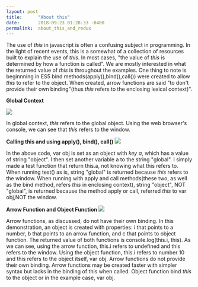 ```yaml
---
layout: post
title:      "About this"
date:       2018-09-23 01:28:33 -0400
permalink:  about_this_and_redux
---
```


The use of *this* in javascript is often a confusing subject in programming. In the light of recent events, this is a somewhat of a collection of resources built to explain the use of *this*. In most cases, "the value of *this* is determined by how a function is called". We are mostly interested in what the returned value of *this* is throughout the examples. One thing to note is beginnning in ES5 bind methods(apply(),bind(),call()) were created to allow *this* to refer to the object. When created, arrow functions are said "to don't provide their own binding"(thus *this* refers to the  enclosing lexical context)".
 
**Global Context**

![](https://i.imgur.com/6NDfuYu.png)

In global context, *this* refers to the global object. Using the web browser's console, we can see that *this* refers to the window.

**Calling this and using apply(), bind(), call()**
![](https://i.imgur.com/TJkaRsN.png)

In the above code, var obj is set as an object with *key a*, which has a value of string "object". I then set another variable a to the string "global". I simply made a test function that return this.a, not knowing what this refers to. When running test() as is, string "global" is returned because *this* refers to the window. When running with apply and call methods(these two, as well as the bind method, refers *this* in enclosing context), string "object", NOT "global", is returned because the method apply or call, referred *this* to var obj,NOT the window.
		 
**Arrow Function and Object Function**
![](https://i.imgur.com/FHIKckE.png)

Arrow functions, as discussed, do not have their own binding. In this demonstration, an object is created with properties: i that points to a number, b that points to an arrow function, and c that points to object function. The returned value of both functions is console.log(this.i, this). As we can see, using the arrow function, this.i refers to undefined and this refers to the window. Using the object function, this.i refers to number 10 and this refers to the object itself, var obj. Arrow functions do not provide their own binding. Arrow functions may be created faster with simpler syntax but lacks in the binding of this when called. Object function bind *this* to the object or in the example case, var obj. 
		
   

